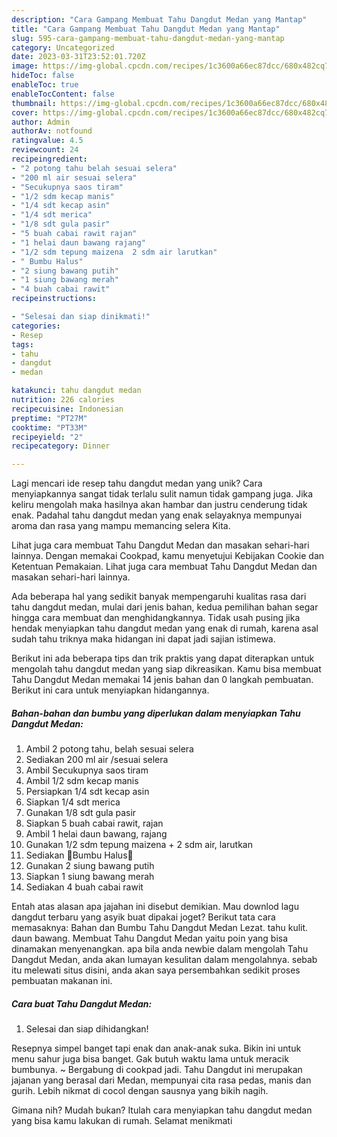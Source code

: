```yaml
---
description: "Cara Gampang Membuat Tahu Dangdut Medan yang Mantap"
title: "Cara Gampang Membuat Tahu Dangdut Medan yang Mantap"
slug: 595-cara-gampang-membuat-tahu-dangdut-medan-yang-mantap
category: Uncategorized
date: 2023-03-31T23:52:01.720Z
image: https://img-global.cpcdn.com/recipes/1c3600a66ec87dcc/680x482cq70/tahu-dangdut-medan-foto-resep-utama.jpg
hideToc: false
enableToc: true
enableTocContent: false
thumbnail: https://img-global.cpcdn.com/recipes/1c3600a66ec87dcc/680x482cq70/tahu-dangdut-medan-foto-resep-utama.jpg
cover: https://img-global.cpcdn.com/recipes/1c3600a66ec87dcc/680x482cq70/tahu-dangdut-medan-foto-resep-utama.jpg
author: Admin
authorAv: notfound
ratingvalue: 4.5
reviewcount: 24
recipeingredient:
- "2 potong tahu belah sesuai selera"
- "200 ml air sesuai selera"
- "Secukupnya saos tiram"
- "1/2 sdm kecap manis"
- "1/4 sdt kecap asin"
- "1/4 sdt merica"
- "1/8 sdt gula pasir"
- "5 buah cabai rawit rajan"
- "1 helai daun bawang rajang"
- "1/2 sdm tepung maizena  2 sdm air larutkan"
- " Bumbu Halus"
- "2 siung bawang putih"
- "1 siung bawang merah"
- "4 buah cabai rawit"
recipeinstructions:

- "Selesai dan siap dinikmati!"
categories:
- Resep
tags:
- tahu
- dangdut
- medan

katakunci: tahu dangdut medan 
nutrition: 226 calories
recipecuisine: Indonesian
preptime: "PT27M"
cooktime: "PT33M"
recipeyield: "2"
recipecategory: Dinner

---
```





Lagi mencari ide resep tahu dangdut medan yang unik? Cara menyiapkannya sangat tidak terlalu sulit namun tidak gampang juga. Jika keliru mengolah maka hasilnya akan hambar dan justru cenderung tidak enak. Padahal tahu dangdut medan yang enak selayaknya mempunyai aroma dan rasa yang mampu memancing selera Kita.





Lihat juga cara membuat Tahu Dangdut Medan dan masakan sehari-hari lainnya. Dengan memakai Cookpad, kamu menyetujui Kebijakan Cookie dan Ketentuan Pemakaian. Lihat juga cara membuat Tahu Dangdut Medan dan masakan sehari-hari lainnya.

Ada beberapa hal yang sedikit banyak mempengaruhi kualitas rasa dari tahu dangdut medan, mulai dari jenis bahan, kedua pemilihan bahan segar hingga cara membuat dan menghidangkannya. Tidak usah pusing jika hendak menyiapkan tahu dangdut medan yang enak di rumah, karena asal sudah tahu triknya maka hidangan ini dapat jadi sajian istimewa.






Berikut ini ada beberapa tips dan trik praktis yang dapat diterapkan untuk mengolah tahu dangdut medan yang siap dikreasikan. Kamu bisa membuat Tahu Dangdut Medan memakai 14 jenis bahan dan 0 langkah pembuatan. Berikut ini cara untuk menyiapkan hidangannya.

<!--inarticleads1-->

##### Bahan-bahan dan bumbu yang diperlukan dalam menyiapkan Tahu Dangdut Medan:

1. Ambil 2 potong tahu, belah sesuai selera
1. Sediakan 200 ml air /sesuai selera
1. Ambil Secukupnya saos tiram
1. Ambil 1/2 sdm kecap manis
1. Persiapkan 1/4 sdt kecap asin
1. Siapkan 1/4 sdt merica
1. Gunakan 1/8 sdt gula pasir
1. Siapkan 5 buah cabai rawit, rajan
1. Ambil 1 helai daun bawang, rajang
1. Gunakan 1/2 sdm tepung maizena + 2 sdm air, larutkan
1. Sediakan  🍁Bumbu Halus🍁
1. Gunakan 2 siung bawang putih
1. Siapkan 1 siung bawang merah
1. Sediakan 4 buah cabai rawit


Entah atas alasan apa jajahan ini disebut demikian. Mau downlod lagu dangdut terbaru yang asyik buat dipakai joget? Berikut tata cara memasaknya: Bahan dan Bumbu Tahu Dangdut Medan Lezat. tahu kulit. daun bawang. Membuat Tahu Dangdut Medan yaitu poin yang bisa dinamakan menyenangkan. apa bila anda newbie dalam mengolah Tahu Dangdut Medan, anda akan lumayan kesulitan dalam mengolahnya. sebab itu melewati situs disini, anda akan saya persembahkan sedikit proses pembuatan makanan ini. 

<!--inarticleads2-->

##### Cara buat Tahu Dangdut Medan:


1. Selesai dan siap dihidangkan!

Resepnya simpel banget tapi enak dan anak-anak suka. Bikin ini untuk menu sahur juga bisa banget. Gak butuh waktu lama untuk meracik bumbunya. ~ Bergabung di cookpad jadi. Tahu Dangdut ini merupakan jajanan yang berasal dari Medan, mempunyai cita rasa pedas, manis dan gurih. Lebih nikmat di cocol dengan sausnya yang bikih nagih. 

Gimana nih? Mudah bukan? Itulah cara menyiapkan tahu dangdut medan yang bisa kamu lakukan di rumah. Selamat menikmati
